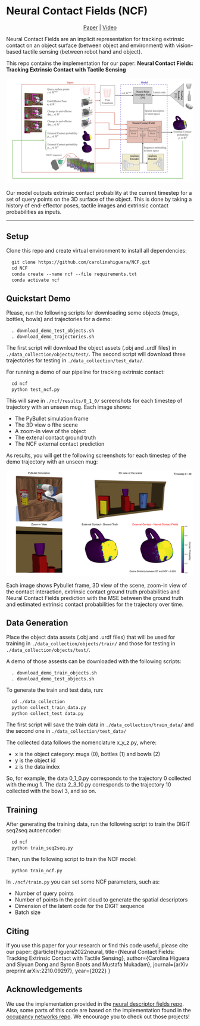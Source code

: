 # Neural Contact Fields (NCF)

<p align="center">
    <a href="https://arxiv.org/abs/2210.09297">Paper</a> |
    <a href="https://youtu.be/krIpzZrWQLM">Video</a>
</p>


Neural Contact Fields are an implicit representation for tracking extrinsic contact on an object surface (between object and environment) with vision-based tactile sensing (between robot hand and object).

This repo contains the implementation for our paper: **Neural Contact Fields: Tracking Extrinsic Contact with Tactile Sensing**

<p align="center">
<img src="./doc/ncf_arq.jpeg" alt="drawing" width="700"/>
</p>
Our model outputs extrinsic contact probability at the current timestep for a set of query points on the 3D surface of the object. This is done by taking a history of end-effector poses, tactile images and extrinsic contact probabilities as inputs.

-----

## Setup

Clone this repo and create virtual environment to install all dependencies:

```
  git clone https://github.com/carolinahiguera/NCF.git
  cd NCF
  conda create --name ncf --file requirements.txt
  conda activate ncf
```

## Quickstart Demo

Please, run the following scripts for downloading some objects (mugs, bottles, bowls) and trajectories for a demo:

```
  . download_demo_test_objects.sh
  . download_demo_trajectories.sh
```

The first script will download the object assets (.obj and .urdf files) in `./data_collection/objects/test/`. The second script will download three trajectories for testing in `./data_collection/test_data/`.

For running a demo of our pipeline for tracking extrinsic contact:

```
  cd ncf
  python test_ncf.py
```

This will save in `./ncf/results/0_1_0/` screenshots for each timestep of trajectory with an unseen mug. Each image shows:

- The PyBullet simulation frame
- The 3D view o fthe scene
- A zoom-in view of the object
- The extenal contact ground truth
- The NCF external contact prediction

As results, you will get the following screenshots for each timestep of the demo trajectory with an unseen mug:

<p align="center">
<img src="./doc/mug_demo.gif" alt="drawing" width="700"/>
</p>

Each image shows Pybullet frame, 3D view of the scene, zoom-in view of the contact interaction, extrinsic contact ground truth probabilities and Neural Contact Fields prediction with the MSE between the ground truth and estimated extrinsic contact probabilities for the trajectory over time. 


## Data Generation

Place the object data assets (.obj and .urdf files) that will be used for training in `./data_collection/objects/train/` and those for testing in `./data_collection/objects/test/`.

A demo of those assests can be downloaded with the following scripts:

```
  . download_demo_train_objects.sh
  . download_demo_test_objects.sh
```

To generate the train and test data, run:

```
  cd ./data_collection 
  python collect_train_data.py 
  python collect_test data.py 
```

The first script will save the train data in `./data_collection/train_data/` and the second one in `./data_collection/test_data/`

The collected data follows the nomenclature x_y_z.py, where:

- x is the object category: mugs (0), bottles (1) and bowls (2)
- y is the object id
- z is the data index

So, for example, the data 0_1_0.py corresponds to the trajectory 0 collected with the mug 1. The data 2_3_10.py corresponds to the trajectory 10 collected with the bowl 3, and so on.

## Training

After generating the training data, run the following script to train the DIGIT seq2seq autoencoder:

```
  cd ncf
  python train_seq2seq.py
```

Then, run the following script to train the NCF model:

```
  python train_ncf.py
```

In `./ncf/train.py` you can set some NCF parameters, such as:

- Number of query points
- Number of points in the point cloud to generate the spatial descriptors
- Dimension of the latent code for the DIGIT sequence
- Batch size

## Citing
If you use this paper for your research or find this code useful, please cite our paper:
@article{higuera2022neural,
      title={Neural Contact Fields: Tracking Extrinsic Contact with Tactile Sensing}, 
      author={Carolina Higuera and Siyuan Dong and Byron Boots and Mustafa Mukadam},
      journal={arXiv preprint arXiv:2210.09297},
      year={2022}
}

## Acknowledgements

We use the implementation provided in the [neural descriptor fields repo](https://github.com/anthonysimeonov/ndf_robot). Also, some parts of this code are based on the implementation found in the [occupancy networks repo](https://github.com/autonomousvision/occupancy_networks). We encourage you to check out those projects!

